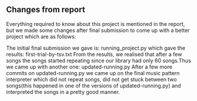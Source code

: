 ## Changes from report

Everything required to know about this project is mentioned in the report, but we made some changes after final submission to come up with a better project which are as follows:

The initial final submission we gave is: running_project.py
which gave the results: first-trial-by-tsv.txt
From the results, we realised that after a few songs the songs started repeating since our library had only 60 songs.Thus we came up with another one: updated-running.py
After a few more commits on updated-running.py we came up on the final music pattern interpreter which did not repeat songs, did not get stuck between two songs(this happened in one of the versions of updated-running.py) and interpreted the songs in a pretty good manner.
